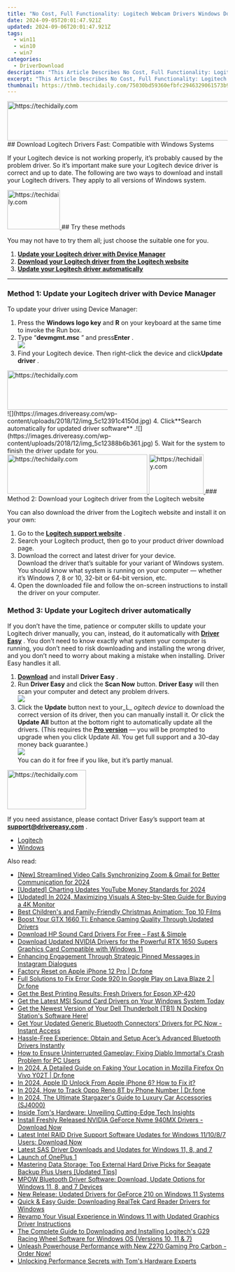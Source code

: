 ```yaml
---
title: "No Cost, Full Functionality: Logitech Webcam Drivers Windows Download"
date: 2024-09-05T20:01:47.921Z
updated: 2024-09-06T20:01:47.921Z
tags:
  - win11
  - win10
  - win7
categories:
  - DriverDownload
description: "This Article Describes No Cost, Full Functionality: Logitech Webcam Drivers Windows Download"
excerpt: "This Article Describes No Cost, Full Functionality: Logitech Webcam Drivers Windows Download"
thumbnail: https://thmb.techidaily.com/75030bd59360efbfc2946329061573b90f37300b7251c4b711e0f5f10f28322c.jpg
---
```


<!-- affiliate ads begin -->
<a href="https://unicoeye.pxf.io/c/5597632/2134237/18498" target="_top" id="2134237">
  <img src="//a.impactradius-go.com/display-ad/18498-2134237" border="0" alt="https://techidaily.com" width="728" height="90"/>
</a>
<img height="0" width="0" src="https://unicoeye.pxf.io/i/5597632/2134237/18498" style="position:absolute;visibility:hidden;" border="0" />
<!-- affiliate ads end -->
## Download Logitech Drivers Fast: Compatible with Windows Systems

If your Logitech device is not working properly, it’s probably caused by the problem driver. So it’s important make sure your Logitech device driver is correct and up to date. The following are two ways to download and install your Logitech drivers. They apply to all versions of Windows system.

<!-- affiliate ads begin -->
<a href="https://aligracehair.sjv.io/c/5597632/2135363/19272" target="_top" id="2135363">
  <img src="//a.impactradius-go.com/display-ad/19272-2135363" border="0" alt="https://techidaily.com" width="120" height="90"/>
</a>
<img height="0" width="0" src="https://aligracehair.sjv.io/i/5597632/2135363/19272" style="position:absolute;visibility:hidden;" border="0" />
<!-- affiliate ads end -->
## Try these methods

You may not have to try them all; just choose the suitable one for you.

1. [**Update your Logitech driver with Device Manager**](https://tools.techidaily.com/drivereasy/download/)
2. [**Download your Logitech driver from the Logitech website**](https://tools.techidaily.com/drivereasy/download/)
3. [**Update your Logitech driver automatically**](https://tools.techidaily.com/drivereasy/download/)

---

### Method 1: Update your Logitech driver with Device Manager

To update your driver using Device Manager:

1. Press the **Windows logo key** and **R** on your keyboard at the same time to invoke the Run box.
2. Type “**devmgmt.msc** ” and press**Enter** .  
![](https://images.drivereasy.com/wp-content/uploads/2018/12/img_5c1236ba82cd2.png)
3. Find your Logitech device. Then right-click the device and click**Update driver** .  
<!-- affiliate ads begin -->
<a href="https://ephamedtechinc.pxf.io/c/5597632/2137223/26400" target="_top" id="2137223">
  <img src="//a.impactradius-go.com/display-ad/26400-2137223" border="0" alt="https://techidaily.com" width="728" height="90"/>
</a>
<img height="0" width="0" src="https://ephamedtechinc.pxf.io/i/5597632/2137223/26400" style="position:absolute;visibility:hidden;" border="0" />
<!-- affiliate ads end -->
![](https://images.drivereasy.com/wp-content/uploads/2018/12/img_5c12391c4150d.jpg)
4. Click**Search automatically for updated driver software** .![](https://images.drivereasy.com/wp-content/uploads/2018/12/img_5c12388b6b361.jpg)
5. Wait for the system to finish the driver update for you.
<!-- affiliate ads begin -->
<a href="https://aligracehair.sjv.io/c/5597632/2135415/19272" target="_top" id="2135415">
  <img src="//a.impactradius-go.com/display-ad/19272-2135415" border="0" alt="https://techidaily.com" width="320" height="90"/>
</a>
<img height="0" width="0" src="https://aligracehair.sjv.io/i/5597632/2135415/19272" style="position:absolute;visibility:hidden;" border="0" />
<!-- affiliate ads end -->

<!-- affiliate ads begin -->
<a href="https://aligracehair.sjv.io/c/5597632/2115941/19272" target="_top" id="2115941">
  <img src="//a.impactradius-go.com/display-ad/19272-2115941" border="0" alt="https://techidaily.com" width="125" height="90"/>
</a>
<img height="0" width="0" src="https://aligracehair.sjv.io/i/5597632/2115941/19272" style="position:absolute;visibility:hidden;" border="0" />
<!-- affiliate ads end -->
### Method 2: Download your Logitech driver from the Logitech website

 You can also download the driver from the Logitech website and install it on your own:

1. Go to the **[Logitech support website](http://support.logitech.com/en%5Fus/home)**  .
2. Search your Logitech product, then go to your product driver download page.
3. Download the correct and latest driver for your device.  
 Download the driver that’s suitable for your variant of Windows system. You should know what system is running on your computer — whether it’s Windows 7, 8 or 10, 32-bit or 64-bit version, etc.
4. Open the downloaded file and follow the on-screen instructions to install the driver on your computer.

### Method 3: Update your Logitech driver automatically

 If you don’t have the time, patience or computer skills to update your Logitech driver manually, you can, instead, do it automatically with **[Driver Easy](https://tools.techidaily.com/drivereasy/download/)**  . You don’t need to know exactly what system your computer is running, you don’t need to risk downloading and installing the wrong driver, and you don’t need to worry about making a mistake when installing. Driver Easy handles it all.

1. [**Download**](https://tools.techidaily.com/drivereasy/download/) and install **Driver Easy** .
2. Run **Driver Easy** and click the **Scan Now** button. **Driver Easy**  will then scan your computer and detect any problem drivers.  
![](https://images.drivereasy.com/wp-content/uploads/2018/10/img_5bd0366bd75a4.jpg)
3. Click the **Update**  button next to your_L_ _ogitech device_ to download the correct version of its driver, then you can manually install it. Or click the **Update All**  button at the bottom right to automatically update all the drivers. (This requires the **[Pro version](https://tools.techidaily.com/drivereasy/download/)**  — you will be prompted to upgrade when you click Update All. You get full support and a 30-day money back guarantee.)  
![](https://images.drivereasy.com/wp-content/uploads/2018/12/img_5c123b354cfcd.jpg)  
 You can do it for free if you like, but it’s partly manual.
<!-- affiliate ads begin -->
<a href="https://aligracehair.sjv.io/c/5597632/2115943/19272" target="_top" id="2115943">
  <img src="//a.impactradius-go.com/display-ad/19272-2115943" border="0" alt="https://techidaily.com" width="180" height="90"/>
</a>
<img height="0" width="0" src="https://aligracehair.sjv.io/i/5597632/2115943/19272" style="position:absolute;visibility:hidden;" border="0" />
<!-- affiliate ads end -->

 If you need assistance, please contact Driver Easy’s support team at **[support@drivereasy.com](https://tools.techidaily.com/drivereasy/download/)**  .

* [Logitech](https://tools.techidaily.com/drivereasy/download/)
* [Windows](https://tools.techidaily.com/drivereasy/download/)

<ins class="adsbygoogle"
     style="display:block"
     data-ad-format="autorelaxed"
     data-ad-client="ca-pub-7571918770474297"
     data-ad-slot="1223367746"></ins>



<ins class="adsbygoogle"
     style="display:block"
     data-ad-client="ca-pub-7571918770474297"
     data-ad-slot="8358498916"
     data-ad-format="auto"
     data-full-width-responsive="true"></ins>

<span class="atpl-alsoreadstyle">Also read:</span>
<div><ul>
<li><a href="https://article-tips.techidaily.com/new-streamlined-video-calls-synchronizing-zoom-and-gmail-for-better-communication-for-2024/"><u>[New] Streamlined Video Calls Synchronizing Zoom & Gmail for Better Communication for 2024</u></a></li>
<li><a href="https://facebook-video-share.techidaily.com/updated-charting-updates-youtube-money-standards-for-2024/"><u>[Updated] Charting Updates YouTube Money Standards for 2024</u></a></li>
<li><a href="https://vp-tips.techidaily.com/updated-in-2024-maximizing-visuals-a-step-by-step-guide-for-buying-a-4k-monitor/"><u>[Updated] In 2024, Maximizing Visuals A Step-by-Step Guide for Buying a 4K Monitor</u></a></li>
<li><a href="https://discover-community.techidaily.com/best-childrens-and-family-friendly-christmas-animation-top-10-films/"><u>Best Children's and Family-Friendly Christmas Animation: Top 10 Films</u></a></li>
<li><a href="https://hardware-updates.techidaily.com/boost-your-gtx-1660-ti-enhance-gaming-quality-through-updated-drivers/"><u>Boost Your GTX 1660 Ti: Enhance Gaming Quality Through Updated Drivers</u></a></li>
<li><a href="https://hardware-updates.techidaily.com/download-hp-sound-card-drivers-for-free-fast-and-simple/"><u>Download HP Sound Card Drivers For Free – Fast & Simple</u></a></li>
<li><a href="https://hardware-updates.techidaily.com/download-updated-nvidia-drivers-for-the-powerful-rtx-1650-supers-graphics-card-compatible-with-windows-11/"><u>Download Updated NVIDIA Drivers for the Powerful RTX 1650 Supers Graphics Card Compatible with Windows 11</u></a></li>
<li><a href="https://technical-tips.techidaily.com/enhancing-engagement-through-strategic-pinned-messages-in-instagram-dialogues/"><u>Enhancing Engagement Through Strategic Pinned Messages in Instagram Dialogues</u></a></li>
<li><a href="https://techidaily.com/factory-reset-on-apple-iphone-12-pro-drfone-by-drfone-ios-system-repair-ios-system-repair/"><u>Factory Reset on Apple iPhone 12 Pro | Dr.fone</u></a></li>
<li><a href="https://howto.techidaily.com/full-solutions-to-fix-error-code-920-in-google-play-on-lava-blaze-2-drfone-by-drfone-fix-android-problems-fix-android-problems/"><u>Full Solutions to Fix Error Code 920 In Google Play on Lava Blaze 2 | Dr.fone</u></a></li>
<li><a href="https://hardware-updates.techidaily.com/get-the-best-printing-results-fresh-drivers-for-epson-xp-420/"><u>Get the Best Printing Results: Fresh Drivers for Epson XP-420</u></a></li>
<li><a href="https://hardware-updates.techidaily.com/get-the-latest-msi-sound-card-drivers-on-your-windows-system-today/"><u>Get the Latest MSI Sound Card Drivers on Your Windows System Today</u></a></li>
<li><a href="https://hardware-updates.techidaily.com/get-the-newest-version-of-your-dell-thunderbolt-tb1-n-docking-stations-software-here/"><u>Get the Newest Version of Your Dell Thunderbolt (TB1) N Docking Station's Software Here!</u></a></li>
<li><a href="https://hardware-updates.techidaily.com/get-your-updated-generic-bluetooth-connectors-drivers-for-pc-now-instant-access/"><u>Get Your Updated Generic Bluetooth Connectors' Drivers for PC Now - Instant Access</u></a></li>
<li><a href="https://hardware-updates.techidaily.com/hassle-free-experience-obtain-and-setup-acers-advanced-bluetooth-drivers-instantly/"><u>Hassle-Free Experience: Obtain and Setup Acer’s Advanced Bluetooth Drivers Instantly</u></a></li>
<li><a href="https://program-issues.techidaily.com/how-to-ensure-uninterrupted-gameplay-fixing-diablo-immortals-crash-problem-for-pc-users/"><u>How to Ensure Uninterrupted Gameplay: Fixing Diablo Immortal's Crash Problem for PC Users</u></a></li>
<li><a href="https://change-location.techidaily.com/in-2024-a-detailed-guide-on-faking-your-location-in-mozilla-firefox-on-vivo-y02t-drfone-by-drfone-virtual-android/"><u>In 2024, A Detailed Guide on Faking Your Location in Mozilla Firefox On Vivo Y02T | Dr.fone</u></a></li>
<li><a href="https://apple-account.techidaily.com/in-2024-apple-id-unlock-from-apple-iphone-6-how-to-fix-it-by-drfone-ios/"><u>In 2024, Apple ID Unlock From Apple iPhone 6? How to Fix it?</u></a></li>
<li><a href="https://android-location-track.techidaily.com/in-2024-how-to-track-oppo-reno-8t-by-phone-number-drfone-by-drfone-virtual-android/"><u>In 2024, How to Track Oppo Reno 8T by Phone Number | Dr.fone</u></a></li>
<li><a href="https://some-skills.techidaily.com/in-2024-the-ultimate-stargazers-guide-to-luxury-car-accessories-sj4000/"><u>In 2024, The Ultimate Stargazer's Guide to Luxury Car Accessories (SJ4000)</u></a></li>
<li><a href="https://hardware-updates.techidaily.com/inside-toms-hardware-unveiling-cutting-edge-tech-insights/"><u>Inside Tom's Hardware: Unveiling Cutting-Edge Tech Insights</u></a></li>
<li><a href="https://hardware-updates.techidaily.com/install-freshly-released-nvidia-geforce-nvme-940mx-drivers-download-now/"><u>Install Freshly Released NVIDIA GeForce Nvme 940MX Drivers - Download Now</u></a></li>
<li><a href="https://hardware-updates.techidaily.com/latest-intel-raid-drive-support-software-updates-for-windows-111087-users-download-now/"><u>Latest Intel RAID Drive Support Software Updates for Windows 11/10/8/7 Users: Download Now</u></a></li>
<li><a href="https://hardware-updates.techidaily.com/1722966357941-latest-sas-driver-downloads-and-updates-for-windows-11-8-and-7/"><u>Latest SAS Driver Downloads and Updates for Windows 11, 8, and 7</u></a></li>
<li><a href="https://hardware-tips.techidaily.com/launch-of-oneplus-1/"><u>Launch of OnePlus 1</u></a></li>
<li><a href="https://hardware-updates.techidaily.com/mastering-data-storage-top-external-hard-drive-picks-for-seagate-backup-plus-users-updated-tips/"><u>Mastering Data Storage: Top External Hard Drive Picks for Seagate Backup Plus Users [Updated Tips]</u></a></li>
<li><a href="https://hardware-updates.techidaily.com/mpow-bluetooth-driver-software-download-update-options-for-windows-11-8-and-7-devices/"><u>MPOW Bluetooth Driver Software: Download, Update Options for Windows 11, 8, and 7 Devices</u></a></li>
<li><a href="https://hardware-updates.techidaily.com/new-release-updated-drivers-for-geforce-210-on-windows-11-systems/"><u>New Release: Updated Drivers for GeForce 210 on Windows 11 Systems</u></a></li>
<li><a href="https://hardware-updates.techidaily.com/quick-and-easy-guide-downloading-realtek-card-reader-drivers-for-windows/"><u>Quick & Easy Guide: Downloading RealTek Card Reader Drivers for Windows</u></a></li>
<li><a href="https://hardware-updates.techidaily.com/revamp-your-visual-experience-in-windows-11-with-updated-graphics-driver-instructions/"><u>Revamp Your Visual Experience in Windows 11 with Updated Graphics Driver Instructions</u></a></li>
<li><a href="https://hardware-updates.techidaily.com/the-complete-guide-to-downloading-and-installing-logitechs-g29-racing-wheel-software-for-windows-os-versions-10-11-and-7/"><u>The Complete Guide to Downloading and Installing Logitech's G29 Racing Wheel Software for Windows OS (Versions 10, 11 & 7)</u></a></li>
<li><a href="https://hardware-updates.techidaily.com/unleash-powerhouse-performance-with-new-z270-gaming-pro-carbon-order-now/"><u>Unleash Powerhouse Performance with New Z270 Gaming Pro Carbon - Order Now!</u></a></li>
<li><a href="https://hardware-updates.techidaily.com/unlocking-performance-secrets-with-toms-hardware-experts/"><u>Unlocking Performance Secrets with Tom's Hardware Experts</u></a></li>
</ul></div>
